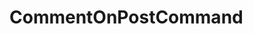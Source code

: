 #  CommentOnPostCommand

<api-schema openapi-path="../../specifications/shapeUpSwagger2.json" name="CommentOnPostCommand"/>